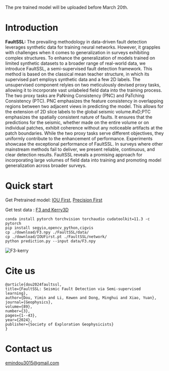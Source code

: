 The pre trained model will be uploaded before March 20th.
# Introduction

**FaultSSL:**
The prevailing methodology in data-driven fault detection leverages synthetic data for training neural networks. However, it grapples with challenges when it comes to generalization in surveys exhibiting complex structures. To enhance the generalization of models trained on limited synthetic datasets to a broader range of real-world data, we introduce FaultSSL, a semi-supervised fault detection framework. This method is based on the classical mean teacher structure, in which its supervised part employs synthetic data and a few 2D labels. The unsupervised component relyies on two meticulously devised proxy tasks, allowing it to incorporate vast unlabeled field data into the training process. The two proxy tasks are PaNning Consistency (PNC) and PaTching Consistency (PTC). PNC emphasizes the feature consistency in overlapping regions between two adjacent views in predicting the model. This allows for the extension of 2D slice labels to the global seismic volume.#xD;PTC emphasizes the spatially consistent nature of faults. It ensures that the predictions for the seismic, whether made on the entire volume or on individual patches, exhibit coherence without any noticeable artifacts at the patch boundaries. While the two proxy tasks serve different objectives, they uniformly contribute to the enhancement of performance. Experiments showcase the exceptional performance of FaultSSL. In surveys where other mainstream methods fail to deliver, we present reliable, continuous, and clear detection results. FaultSSL reveals a promising approach for incorporating large volumes of field data into training and promoting model generalization across broader surveys.

# Quick start
Get Pretrained model: [IOU First](https://drive.google.com/file/d/1PyHb3WX0pOL84BBWlJ6bTopVz-QaFQDo/view?usp=drive_link), [Precision First](https://drive.google.com/file/d/1_LwU0TOhssAqYO3Kp5wLxtPFuE3lv7f9/view?usp=drive_link)

Get test data :  [F3 and Kerry3D](https://drive.google.com/drive/folders/1LEHd2VO9TZTOjrMuAQ7I446OfYDgcdWo?usp=sharing)
    
    conda install pytorch torchvision torchaudio cudatoolkit=11.3 -c pytorch
    pip install segyio,opencv_python,cigvis
    cp ./download/F3.npy ./FaultSSL/data/
    cp ./download/IOUFirst.pt ./FaultSSL/network/
    python prediction.py --input data/F3.npy
![F3-kerry](https://github.com/douyimin/FaultSSL/blob/main/results.png)

# Cite us
   
    @article{dou2024faultssl,
    title={FaultSSL: Seismic Fault Detection via Semi-supervised learning},
    author={Dou, Yimin and Li, Kewen and Dong, Minghui and Xiao, Yuan},
    journal={Geophysics},
    volume={89},
    number={3},
    pages={1--43},
    year={2024},
    publisher={Society of Exploration Geophysicists}
    }

# Contact us
emindou3015@gmail.com
